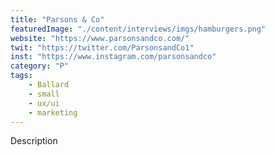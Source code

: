 ```yaml
---
title: "Parsons & Co"
featuredImage: "./content/interviews/imgs/hamburgers.png"
website: "https://www.parsonsandco.com/"
twit: "https://twitter.com/ParsonsandCo1"
inst: "https://www.instagram.com/parsonsandco"
category: "P"
tags:
    - Ballard
    - small
    - ux/ui
    - marketing
---
```


Description
